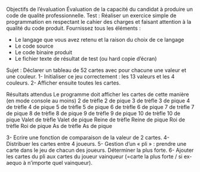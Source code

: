 Objectifs de l’évaluation
Évaluation de la capacité du candidat à produire un code de qualité professionnelle.
Test : Réaliser un exercice simple de programmation en respectant le cahier des charges et faisant
attention à la qualité du code produit.
Fournissez tous les éléments :
- Le langage que vous avez retenu et la raison du choix de ce langage
- Le code source
- Le code binaire produit
- Le fichier texte de résultat de test (ou hard copie d’écran)

Sujet : Déclarer un tableau de 52 cartes avec pour chacune une valeur et une couleur.
1- Initialiser ce jeu correctement : les 13 valeurs et les 4 couleurs.
2- Afficher ensuite toutes les cartes.

Résultats attendus
Le programme doit afficher les cartes de cette manière (en mode console au moins)
        2 de trèfle                         2 de pique
        3 de trèfle                         3 de pique
        4 de trèfle                         4 de pique
        5 de trèfle                         5 de pique
        6 de trèfle                         6 de pique
        7 de trèfle                         7 de pique
        8 de trèfle                         8 de pique
        9 de trèfle                         9 de pique
        10 de trèfle                        10 de pique
        Valet de trèfle                     Valet de pique
        Reine de trèfle                     Reine de pique
        Roi de trèfle                       Roi de pique
        As de trèfle                        As de pique

3- Ecrire une fonction de comparaison de la valeur de 2 cartes.
4- Distribuer les cartes entre 4 joueurs.
5- Gestion d’un « pli » : prendre une carte dans le jeu de chacun des joueurs. Déterminer la plus
forte.
6- Ajouter les cartes du pli aux cartes du joueur vainqueur (=carte la plus forte / si ex-aequo à
n’importe quel vainqueur).
